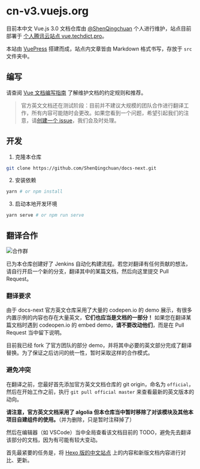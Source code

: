 # cn-v3.vuejs.org

目前本中文 Vue.js 3.0 文档仓库由 [@ShenQingchuan](https://github.com/ShenQingchuan) 个人进行维护，站点目前部署于 [个人腾讯云站点 vue.techdict.pro](https://vue.techdict.pro)。

本站由 [VuePress](https://vuepress.vuejs.org/) 搭建而成，站点内文章皆由 Markdown 格式书写，存放于 `src` 文件夹中。

## 编写

请查阅 [Vue 文档编写指南](https://v3.vuejs.org/guide/writing-guide.html) 了解维护文档的约定规则和推荐。

> 官方英文文档还在测试阶段：目前并不建议大规模的团队合作进行翻译工作，所有内容可能随时会更改。如果您看到一个问题，希望引起我们的注意，请[创建一个 issue](https://github.com/Shenqingchuan/docs-next/issues/new)，我们会及时处理。

## 开发

1. 克隆本仓库

```bash
git clone https://github.com/ShenQingchuan/docs-next.git
```

2. 安装依赖

```bash
yarn # or npm install
```

3. 启动本地开发环境

```bash
yarn serve # or npm run serve
```

## 翻译合作

![合作群](http://rpzoss.oss-cn-chengdu.aliyuncs.com/picbed/2020-08-24-44CBBA296DF4CE817AF0AB9239397DE0.png)

已为本仓库创建好了 Jenkins 自动化构建流程。若您对翻译有任何贡献的想法，请自行开启一个新的分支，翻译其中的某篇文档，然后向这里提交 Pull Request。

### 翻译要求

由于 docs-next 官方英文仓库采用了大量的 codepen.io 的 demo 展示，有很多内置示例的内容也存在大量英文，**它们也应当是文档的一部分！** 如果您在翻译某篇文档时遇到 codeopen.io 的 embed demo，**请不要改动他们**，而是在 Pull Request 当中留下说明。

目前我已经 fork 了官方团队的部分 demo，并将其中必要的英文部分完成了翻译替换。为了保证之后访问的统一性，暂时采取这样的合作模式。

### 避免冲突

在翻译之前，您最好首先添加官方英文文档仓库的 git origin，命名为 `official`，然后在开始工作之前，执行 `git pull official master` 来查看最新的英文版本的动向。

**请注意，官方英文文档采用了 algolia 但本仓库当中暂时移除了对该模块及其他本项目自建组件的使用。**（并为删除，只是暂时注释掉了）

然后在编辑器（如 VSCode）当中全局查看该文档目前的 TODO，避免先去翻译该部分的文档，因为有可能有较大变动。

首先最紧要的任务是，将 [Hexo 版的中文站点](https://cn.vuejs.org) 上的内容和新版文档内容进行对比、更新。
